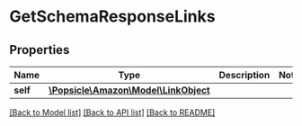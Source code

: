 # GetSchemaResponseLinks

## Properties
Name | Type | Description | Notes
------------ | ------------- | ------------- | -------------
**self** | [**\Popsicle\Amazon\Model\LinkObject**](LinkObject.md) |  | 

[[Back to Model list]](../../README.md#documentation-for-models) [[Back to API list]](../../README.md#documentation-for-api-endpoints) [[Back to README]](../../README.md)

